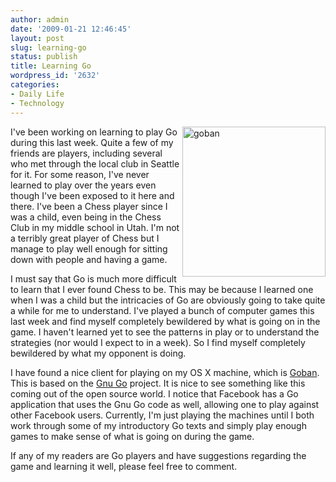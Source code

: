 ```yaml
---
author: admin
date: '2009-01-21 12:46:45'
layout: post
slug: learning-go
status: publish
title: Learning Go
wordpress_id: '2632'
categories:
- Daily Life
- Technology
---
```

<a href="http://www.flickr.com/photos/albill/3215396007/" title="goban"><img src="http://farm4.static.flickr.com/3411/3215396007_a7e9125cd2_m.jpg" align="right" width="229" height="240" alt="goban" /></a>I've been working on learning to play Go during this last week. Quite a few of my friends are players, including several who met through the local club in Seattle for it. For some reason, I've never learned to play over the years even though I've been exposed to it here and there. I've been a Chess player since I was a child, even being in the Chess Club in my middle school in Utah. I'm not a terribly great player of Chess but I manage to play well enough for sitting down with people and having a game.

I must say that Go is much more difficult to learn that I ever found Chess to be. This may be because I learned one when I was a child but the intricacies of Go are obviously going to take quite a while for me to understand. I've played a bunch of computer games this last week and find myself completely bewildered by what is going on in the game. I haven't learned yet to see the patterns in play or to understand the strategies (nor would I expect to in a week). So I find myself completely bewildered by what my opponent is doing.

I have found a nice client for playing on my OS X machine, which is <a href="http://www.sente.ch/software/goban/">Goban</a>. This is based on the <a href="http://www.gnu.org/software/gnugo/">Gnu Go</a> project. It is nice to see something like this coming out of the open source world. I notice that Facebook has a Go application that uses the Gnu Go code as well, allowing one to play against other Facebook users. Currently, I'm just playing the machines until I both work through some of my introductory Go texts and simply play enough games to make sense of what is going on during the game. 

If any of my readers are Go players and have suggestions regarding the game and learning it well, please feel free to comment. 
